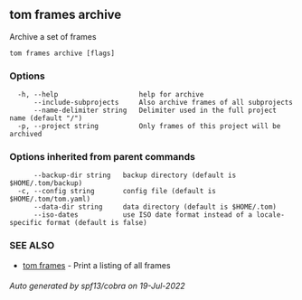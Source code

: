 ## tom frames archive

Archive a set of frames

```
tom frames archive [flags]
```

### Options

```
  -h, --help                    help for archive
      --include-subprojects     Also archive frames of all subprojects
      --name-delimiter string   Delimiter used in the full project name (default "/")
  -p, --project string          Only frames of this project will be archived
```

### Options inherited from parent commands

```
      --backup-dir string   backup directory (default is $HOME/.tom/backup)
  -c, --config string       config file (default is $HOME/.tom/tom.yaml)
      --data-dir string     data directory (default is $HOME/.tom)
      --iso-dates           use ISO date format instead of a locale-specific format (default is false)
```

### SEE ALSO

* [tom frames](tom_frames.md)	 - Print a listing of all frames

###### Auto generated by spf13/cobra on 19-Jul-2022
